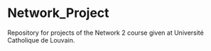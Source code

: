 # Network_Project
Repository for projects of the Network 2 course given at Université Catholique de Louvain.
